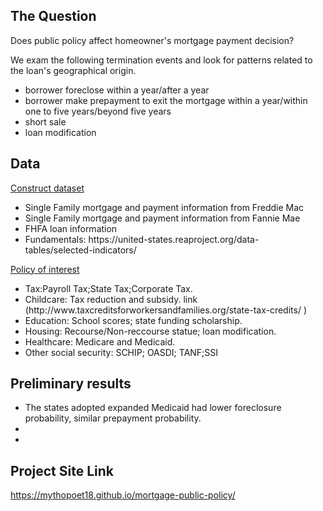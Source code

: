 ## The Question
Does public policy affect homeowner's mortgage payment decision?<br>

We exam the following termination events and look for patterns related to the loan's geographical origin.
<ul type="disc">
  <li>borrower foreclose within a year/after a year</li>
  <li>borrower make prepayment to exit the mortgage within a year/within one to five years/beyond five years</li>
  <li>short sale </li>
  <li>loan modification</li>
  </ul>
  
## Data

[Construct dataset](https://placehold.it/15/c5f015/000000?text=+)<br>
  <ul type="disc">
  <li>Single Family mortgage and payment information from Freddie Mac</li>
  <li>Single Family mortgage and payment information from Fannie Mae</li>
  <li>FHFA loan information</li>
  <li>Fundamentals: https://united-states.reaproject.org/data-tables/selected-indicators/</li>
  </ul>
  
[Policy of interest](https://placehold.it/15/c5f015/000000?text=+)<br>
  <ul type="disc">
  <li>Tax:Payroll Tax;State Tax;Corporate Tax. </li>
  <li>Childcare: Tax reduction and subsidy. link (http://www.taxcreditsforworkersandfamilies.org/state-tax-credits/
) </li>
  <li>Education: School scores; state funding scholarship. </li>
  <li>Housing: Recourse/Non-reccourse statue; loan modification.</li>
  <li>Healthcare: Medicare and Medicaid. </li>
  <li>Other social security: SCHIP; OASDI; TANF;SSI</li>
  </ul>
	
  
## Preliminary results
  <ul type="disc">
  <li>The states adopted expanded Medicaid had lower foreclosure probability, similar prepayment probability.</li>
  <li></li>
  <li></li>
  </ul>
  
## Project Site Link
https://mythopoet18.github.io/mortgage-public-policy/ <br>

